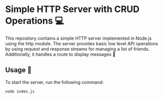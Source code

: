 # Simple HTTP Server with CRUD Operations :computer:

This repository contains a simple HTTP server implemented in Node.js using the http module. The server provides basic low level API operations by using request and response streams for managing a list of friends. Additionally, it handles a route to display messages :speech_balloon:

## Usage :rocket:

To start the server, run the following command:

`node index.js`
